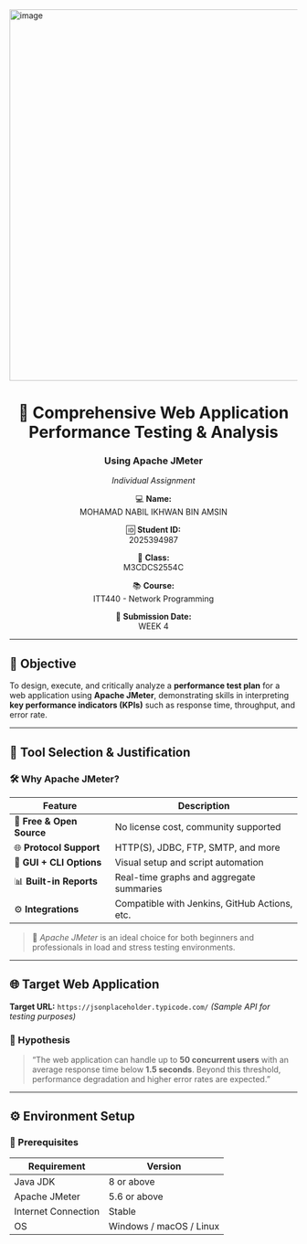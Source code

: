 <img width="1920" height="650" alt="image" src="https://github.com/user-attachments/assets/0a6e3603-2c51-40e4-af58-16b9b7d35700" />

<div align="center">

  # 🧪 Comprehensive Web Application Performance Testing & Analysis  
### Using **Apache JMeter**  

*Individual Assignment*  

💻 **Name:**  
MOHAMAD NABIL IKHWAN BIN AMSIN

🆔 **Student ID:**  
2025394987  

🏫 **Class:**  
M3CDCS2554C  

📚 **Course:**  
ITT440 - Network Programming  

📅 **Submission Date:**  
WEEK 4

</div>

---

## 🎯 Objective  

To design, execute, and critically analyze a **performance test plan** for a web application using **Apache JMeter**, demonstrating skills in interpreting **key performance indicators (KPIs)** such as response time, throughput, and error rate.

---

## 🧰 Tool Selection & Justification  

### 🛠 Why Apache JMeter?

| Feature | Description |
|----------|--------------|
| 💸 **Free & Open Source** | No license cost, community supported |
| 🌐 **Protocol Support** | HTTP(S), JDBC, FTP, SMTP, and more |
| 🧩 **GUI + CLI Options** | Visual setup and script automation |
| 📊 **Built-in Reports** | Real-time graphs and aggregate summaries |
| ⚙️ **Integrations** | Compatible with Jenkins, GitHub Actions, etc. |

> 🧠 *Apache JMeter* is an ideal choice for both beginners and professionals in load and stress testing environments.

---

## 🌐 Target Web Application  

**Target URL:** `https://jsonplaceholder.typicode.com/` *(Sample API for testing purposes)*  

### 🧩 Hypothesis  

> “The web application can handle up to **50 concurrent users** with an average response time below **1.5 seconds**. Beyond this threshold, performance degradation and higher error rates are expected.”

---

## ⚙️ Environment Setup  

### 🧩 Prerequisites  

| Requirement | Version |
|--------------|----------|
| Java JDK | 8 or above |
| Apache JMeter | 5.6 or above |
| Internet Connection | Stable |
| OS | Windows / macOS / Linux |
